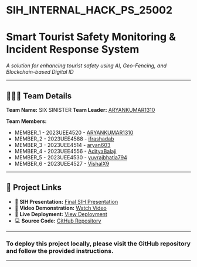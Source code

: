 # SIH_INTERNAL_HACK_PS_25002


# Smart Tourist Safety Monitoring & Incident Response System  
_A solution for enhancing tourist safety using AI, Geo-Fencing, and Blockchain-based Digital ID_

---

## 🧑‍🤝‍🧑 Team Details
**Team Name:** SIX SINISTER 
**Team Leader:** [ARYANKUMAR1310](https://github.com/ARYANKUMAR1310)  

**Team Members:**  
- MEMBER_1 - 2023UEE4520 - [ARYANKUMAR1310](https://github.com/ARYANKUMAR1310)  
- MEMBER_2 - 2023UEE4588 - [ifrashadab](https://github.com/ifrashadab)
- MEMBER_3 - 2023UEE4514 - [aryan603](https://github.com/aryan603)  
- MEMBER_4 - 2023UEE4556 - [AdityaBalaji](https://github.com/Neo-04)  
- MEMBER_5 - 2023UEE4530 - [yuvrajbhatia794](https://github.com/yuvrajbhatia794)  
- MEMBER_6 - 2023UEE4527 - [VishalX9](https://github.com/VishalX9)

---

## 🔗 Project Links
- 📑 **SIH Presentation:** [Final SIH Presentation](URL_TO_PPT)  
- 🎥 **Video Demonstration:** [Watch Video](UNLISTED_YOUTUBE_LINK)  
- 🚀 **Live Deployment:** [View Deployment](https://safetrail-2.onrender.com/profile)
- 💻 **Source Code:** [GitHub Repository](https://github.com/ifrashadab/SafeTrail)  

---
### To deploy this project locally, please visit the GitHub repository and follow the provided instructions.

---


